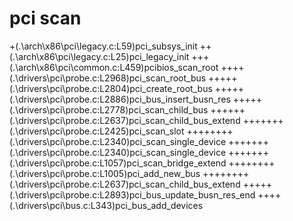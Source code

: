 pci scan
========

+(.\arch\x86\pci\legacy.c:L59)pci_subsys_init
++(.\arch\x86\pci\legacy.c:L25)pci_legacy_init
+++(.\arch\x86\pci\common.c:L459)pcibios_scan_root
++++(.\drivers\pci\probe.c:L2968)pci_scan_root_bus
+++++(.\drivers\pci\probe.c:L2804)pci_create_root_bus
+++++(.\drivers\pci\probe.c:L2886)pci_bus_insert_busn_res
+++++(.\drivers\pci\probe.c:L2778)pci_scan_child_bus
++++++(.\drivers\pci\probe.c:L2637)pci_scan_child_bus_extend
+++++++(.\drivers\pci\probe.c:L2425)pci_scan_slot
++++++++(.\drivers\pci\probe.c:L2340)pci_scan_single_device
+++++++(.\drivers\pci\probe.c:L2340)pci_scan_single_device
+++++++(.\drivers\pci\probe.c:L1057)pci_scan_bridge_extend
++++++++(.\drivers\pci\probe.c:L1005)pci_add_new_bus
++++++++(.\drivers\pci\probe.c:L2637)pci_scan_child_bus_extend
+++++(.\drivers\pci\probe.c:L2893)pci_bus_update_busn_res_end
++++(.\drivers\pci\bus.c:L343)pci_bus_add_devices
